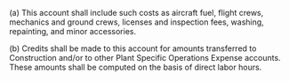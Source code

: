 (a) This account shall include such costs as aircraft fuel, flight crews, mechanics and ground crews, licenses and inspection fees, washing, repainting, and minor accessories.

(b) Credits shall be made to this account for amounts transferred to Construction and/or to other Plant Specific Operations Expense accounts. These amounts shall be computed on the basis of direct labor hours.


